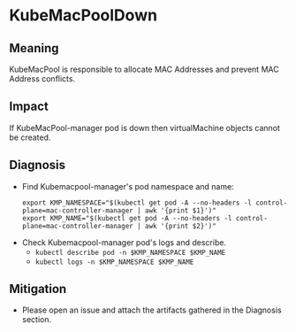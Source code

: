 # KubeMacPoolDown

## Meaning

KubeMacPool is responsible to allocate MAC Addresses and prevent MAC Address conflicts.  

## Impact

If KubeMacPool-manager pod is down then virtualMachine objects cannot be created.

## Diagnosis

- Find Kubemacpool-manager's pod namespace and name:
	```
	export KMP_NAMESPACE="$(kubectl get pod -A --no-headers -l control-plane=mac-controller-manager | awk '{print $1}')"
 	export KMP_NAME="$(kubectl get pod -A --no-headers -l control-plane=mac-controller-manager | awk '{print $2}')"
	```
- Check Kubemacpool-manager pod's logs and describe.
  - `kubectl describe pod -n $KMP_NAMESPACE $KMP_NAME`
  - `kubectl logs -n $KMP_NAMESPACE $KMP_NAME`

## Mitigation

- Please open an issue and attach the artifacts gathered in the Diagnosis section.
